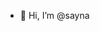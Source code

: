 - 👋 Hi, I’m @sayna

<!---
sayna6/sayna6 is a ✨ special ✨ repository because its `README.md` (this file) appears on your GitHub profile.
You can click the Preview link to take a look at your changes.
--->
